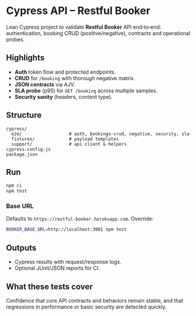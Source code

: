# Cypress API – Restful Booker

Lean Cypress project to validate **Restful Booker** API end‑to‑end: authentication, booking CRUD (positive/negative), contracts and operational probes.

## Highlights
- **Auth** token flow and protected endpoints.
- **CRUD** for `/booking` with thorough negative matrix.
- **JSON contracts** via AJV.
- **SLA probe** (p95) for `GET /booking` across multiple samples.
- **Security sanity** (headers, content type).

## Structure
```
cypress/
  e2e/                  # auth, bookings-crud, negative, security, sla
  fixtures/             # payload templates
  support/              # api client & helpers
cypress.config.js
package.json
```

## Run
```bash
npm ci
npm test
```

### Base URL
Defaults to `https://restful-booker.herokuapp.com`. Override:
```bash
BOOKER_BASE_URL=http://localhost:3001 npm test
```

## Outputs
- Cypress results with request/response logs.
- Optional JUnit/JSON reports for CI.

## What these tests cover
Confidence that core API contracts and behaviors remain stable, and that regressions in performance or basic security are detected quickly.
